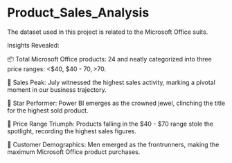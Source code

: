 # Product_Sales_Analysis
The dataset used in this project is related to the Microsoft Office suits.

Insights Revealed:

📦 Total Microsoft Office products: 24 and neatly categorized into three price ranges: <$40, $40 - $70, >$70.

📅 Sales Peak: July witnessed the highest sales activity, marking a pivotal moment in our business trajectory.

🚀 Star Performer: Power BI emerges as the crowned jewel, clinching the title for the highest sold product.

💸 Price Range Triumph: Products falling in the $40 - $70 range stole the spotlight, recording the highest sales figures.

👥 Customer Demographics: Men emerged as the frontrunners, making the maximum Microsoft Office product purchases.
